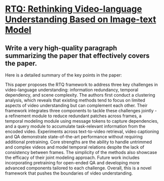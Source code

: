# [RTQ: Rethinking Video-language Understanding Based on Image-text Model](https://arxiv.org/abs/2312.00347)

## Write a very high-quality paragraph summarizing the paper that effectively covers the paper.

 Here is a detailed summary of the key points in the paper:

This paper proposes the RTQ framework to address three key challenges in video-language understanding: information redundancy, temporal dependency, and scene complexity. The authors first conduct a clustering analysis, which reveals that existing methods tend to focus on limited aspects of video understanding but can complement each other. Their framework integrates three components to tackle these challenges jointly - a refinement module to reduce redundant patches across frames, a temporal modeling module using message tokens to capture dependencies, and a query module to accumulate task-relevant information from the encoded video. Experiments across text-to-video retrieval, video captioning and QA demonstrate state-of-the-art performance without requiring additional pretraining. Core strengths are the ability to handle untrimmed and complex videos and model temporal relations despite the lack of consistency between frames. The simplicity of the methods also showcase the efficacy of their joint modeling approach. Future work includes incorporating pretraining for open-ended QA and developing more advanced components tailored to each challenge. Overall, this is a novel framework that pushes the boundaries of video understanding.
